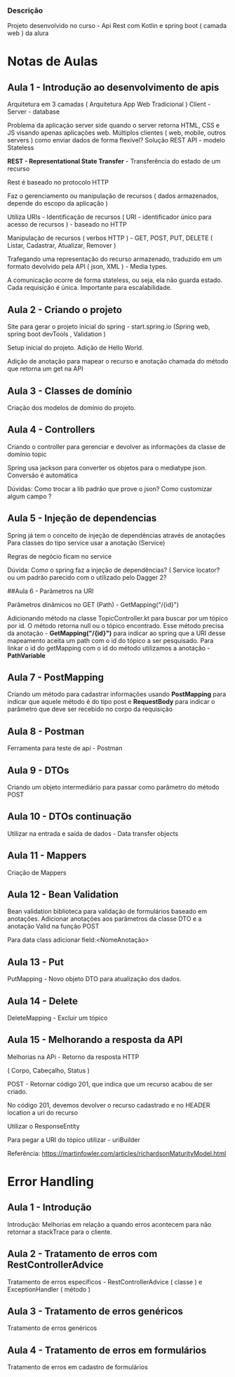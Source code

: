 ### Descrição

Projeto desenvolvido no curso - Api Rest com Kotlin e spring boot ( camada web ) da alura

# Notas de Aulas

## Aula 1 - Introdução ao desenvolvimento de apis

Arquitetura em 3 camadas ( Arquitetura App Web Tradicional ) 
Client - Server - database

Problema da aplicação server side quando o server retorna HTML, CSS e JS visando apenas aplicações web.  Múltiplos clientes ( web, mobile, outros servers ) como enviar dados de forma flexível? Solução REST API - modelo Stateless

**REST - Representational State Transfer** - Transferência do estado de um recurso

Rest é baseado no protocolo HTTP 

Faz o gerenciamento ou manipulação de recursos ( dados armazenados, depende do escopo da aplicação ) 

Utiliza URIs - Identificação de recursos ( URI - identificador único para acesso de recursos ) - baseado no HTTP 

Manipulação de recursos ( verbos HTTP )  - GET, POST, PUT, DELETE
( Listar, Cadastrar, Atualizar, Remover ) 

Trafegando uma representação do recurso armazenado, traduzido em um formato devolvido pela API ( json, XML ) - Media types.

A comunicação ocorre de forma stateless, ou seja, ela não guarda estado. Cada requisição é única. Importante para escalabilidade. 

## Aula 2 - Criando o projeto 

Site para gerar o projeto inicial do spring - start.spring.io
(Spring web, spring boot devTools , Validation ) 

Setup inicial do projeto. Adição de Hello World. 

Adição de anotação para mapear o recurso e anotação chamada do método que retorna um get na API 

## Aula 3 - Classes de domínio

Criação dos modelos de domínio do projeto. 

## Aula 4 - Controllers
 
Criando o controller para gerenciar e devolver as informações da classe de domínio topic 

Spring usa jackson para converter os objetos para o mediatype json. Conversão é automática

Dúvidas: Como trocar a lib padrão que prove o json? Como customizar algum campo ? 

## Aula 5 - Injeção de dependencias

Spring já tem o conceito de injeção de dependências através de anotações 
Para classes do tipo service usar a anotação (Service) 

Regras de negócio ficam no service 

Dúvida: Como o spring faz a injeção de dependências? ( Service locator? ou um padrão parecido com o utilizado pelo Dagger 2? 

##Aula 6 - Parâmetros na URI


Parâmetros dinâmicos no GET (Path) - GetMapping("/{id}")

Adicionando método na classe TopicController.kt para buscar por um tópico por id. O método retorna null ou o tópico encontrado.
Esse método precisa da anotação -  **GetMapping("/{id}")** para indicar ao spring que a URI desse mapeamento aceita um path com o id do tópico a ser pesquisado.
Para linkar o id do getMapping com o id do método utilizamos a anotação - **PathVariable**

## Aula 7 - PostMapping

Criando um método para cadastrar informações usando **PostMapping** para indicar que aquele método é do tipo post e **RequestBody** para indicar o parâmetro que deve ser recebido no corpo da requisição

## Aula 8 - Postman

Ferramenta para teste de api - Postman

## Aula 9 - DTOs

Criando um objeto intermediário para passar como parâmetro do método POST


## Aula 10 - DTOs continuação


Utilizar na entrada e saída de dados - Data transfer objects

## Aula  11 - Mappers

Criação de Mappers

## Aula 12 - Bean Validation

Bean validation biblioteca para validação de formulários baseado em anotações. 
Adicionar anotações aos parâmetros da classe DTO e a anotação Valid na função POST

Para data class adicionar field:<NomeAnotação>

## Aula 13 - Put

PutMapping - Novo objeto DTO para atualização dos dados. 

## Aula 14 - Delete

DeleteMapping - Excluir um tópico

## Aula 15 - Melhorando a resposta da API

Melhorias na APi - Retorno da resposta HTTP 

( Corpo, Cabeçalho, Status ) 

POST - Retornar código 201, que indica que um recurso acabou de ser criado. 

No código 201, devemos devolver o recurso cadastrado e no HEADER location  a uri do recurso

Utilizar o ResponseEntity

Para pegar a URI do tópico utilizar - uriBuilder

Referência:
https://martinfowler.com/articles/richardsonMaturityModel.html


# Error Handling


## Aula 1 - Introdução

Introdução: Melhorias em relação a quando erros acontecem para não retornar a stackTrace para o cliente.

## Aula 2  - Tratamento de erros com RestControllerAdvice

Tratamento de erros específicos - RestControllerAdvice ( classe )  e ExceptionHandler ( método )

## Aula 3 - Tratamento de erros genéricos

Tratamento de erros genéricos 

## Aula 4 - Tratamento de erros em formulários

Tratamento de erros em cadastro de formulários 

